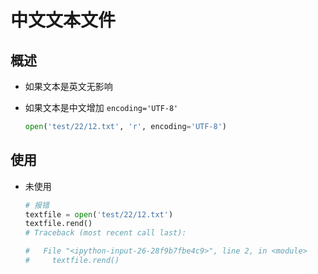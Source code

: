 # 中文文本文件

## 概述

+ 如果文本是英文无影响
+ 如果文本是中文增加 `encoding='UTF-8'`

  ```py
  open('test/22/12.txt', 'r', encoding='UTF-8')
  ```

## 使用

+ 未使用

  ```py
  # 报错
  textfile = open('test/22/12.txt')
  textfile.rend()
  # Traceback (most recent call last):

  #   File "<ipython-input-26-28f9b7fbe4c9>", line 2, in <module>
  #     textfile.rend()
  ```
